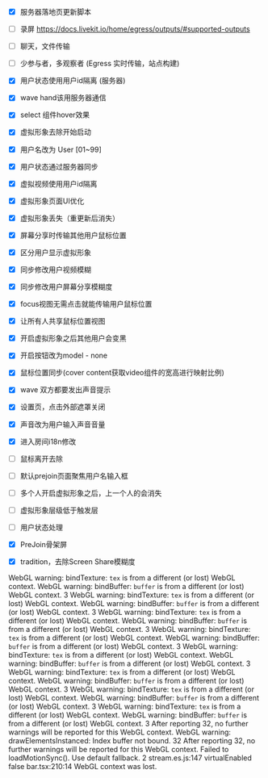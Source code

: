 - [x] 服务器落地页更新脚本
- [ ] 录屏 https://docs.livekit.io/home/egress/outputs/#supported-outputs
- [ ] 聊天，文件传输
- [ ] 少参与者，多观察者 (Egress 实时传输，站点构建)

- [x] 用户状态使用用户id隔离 (服务器)
- [x] wave hand该用服务器通信
- [x] select 组件hover效果
- [x] 虚拟形象去除开始启动

- [x] 用户名改为 User [01~99]
- [x] 用户状态通过服务器同步
- [x] 虚拟视频使用用户id隔离


- [x] 虚拟形象页面UI优化
- [x] 虚拟形象丢失（重更新后消失）

- [x] 屏幕分享时传输其他用户鼠标位置
- [x] 区分用户显示虚拟形象
- [x] 同步修改用户视频模糊
- [x] 同步修改用户屏幕分享模糊度

- [x] focus视图无需点击就能传输用户鼠标位置
- [x] 让所有人共享鼠标位置视图
- [x] 开启虚拟形象之后其他用户会变黑
- [x] 开启按钮改为model - none

- [x] 鼠标位置同步(cover content获取video组件的宽高进行映射比例)
- [x] wave 双方都要发出声音提示
- [x] 设置页，点击外部遮罩关闭
- [x] 声音改为用户输入声音音量
- [x] 进入房间i18n修改

- [ ] 鼠标离开去除
- [ ] 默认prejoin页面聚焦用户名输入框
- [ ] 多个人开启虚拟形象之后，上一个人的会消失
- [ ] 虚拟形象层级低于触发层
- [ ] 用户状态处理
- [x] PreJoin骨架屏
- [x] tradition，去除Screen Share模糊度

WebGL warning: bindTexture: `tex` is from a different (or lost) WebGL context.
WebGL warning: bindBuffer: `buffer` is from a different (or lost) WebGL context. 3
WebGL warning: bindTexture: `tex` is from a different (or lost) WebGL context.
WebGL warning: bindBuffer: `buffer` is from a different (or lost) WebGL context. 3
WebGL warning: bindTexture: `tex` is from a different (or lost) WebGL context.
WebGL warning: bindBuffer: `buffer` is from a different (or lost) WebGL context. 3
WebGL warning: bindTexture: `tex` is from a different (or lost) WebGL context.
WebGL warning: bindBuffer: `buffer` is from a different (or lost) WebGL context. 3
WebGL warning: bindTexture: `tex` is from a different (or lost) WebGL context.
WebGL warning: bindBuffer: `buffer` is from a different (or lost) WebGL context. 3
WebGL warning: bindTexture: `tex` is from a different (or lost) WebGL context.
WebGL warning: bindBuffer: `buffer` is from a different (or lost) WebGL context. 3
WebGL warning: bindTexture: `tex` is from a different (or lost) WebGL context.
WebGL warning: bindBuffer: `buffer` is from a different (or lost) WebGL context. 3
WebGL warning: bindTexture: `tex` is from a different (or lost) WebGL context.
WebGL warning: bindBuffer: `buffer` is from a different (or lost) WebGL context. 3
After reporting 32, no further warnings will be reported for this WebGL context.
WebGL warning: drawElementsInstanced: Index buffer not bound. 32
After reporting 32, no further warnings will be reported for this WebGL context.
Failed to loadMotionSync(). Use default fallback. 2 stream.es.js:147
virtualEnabled false bar.tsx:210:14
WebGL context was lost.